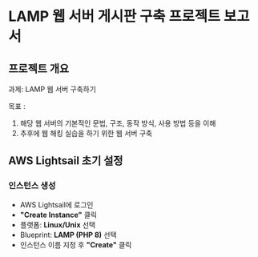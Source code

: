 # **LAMP 웹 서버 게시판 구축 프로젝트 보고서**

## **프로젝트 개요**

과제: LAMP 웹 서버 구축하기

목표 :

1. 해당 웹 서버의 기본적인 문법, 구조, 동작 방식, 사용 방법 등을 이해
2. 추후에 웹 해킹 실습을 하기 위한 웹 서버 구축

## **AWS Lightsail 초기 설정**

### **인스턴스 생성**

- AWS Lightsail에 로그인
- **"Create Instance"** 클릭
- 플랫폼: **Linux/Unix** 선택
- Blueprint: **LAMP (PHP 8)** 선택
- 인스턴스 이름 지정 후 **"Create"** 클릭
